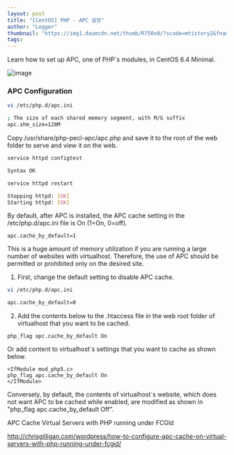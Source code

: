 ```yaml
---
layout: post
title: "[CentOS] PHP - APC 설정"
author: "Logger"
thumbnail: "https://img1.daumcdn.net/thumb/R750x0/?scode=mtistory2&fname=https%3A%2F%2Ft1.daumcdn.net%2Fcfile%2Ftistory%2F25030049553D2B9F13"
tags: 
---
```



Learn how to set up APC, one of PHP`s modules, in CentOS 6.4 Minimal.

![image](https://t1.daumcdn.net/cfile/tistory/25030049553D2B9F13)

### APC Configuration

```bash
vi /etc/php.d/apc.ini

; The size of each shared memory segment, with M/G suffix
apc.shm_size=128M

```

Copy /usr/share/php-pecl-apc/apc.php and save it to the root of the web folder to serve and view it on the web.

```bash
service httpd configtest

Syntax OK

```

```bash
service httpd restart

Stopping httpd: [OK]
Starting httpd: [OK]

```

By default, after APC is installed, the APC cache setting in the /etc/php.d/apc.ini file is On (1=On, 0=off).

```undefined
apc.cache_by_default=1

```

This is a huge amount of memory utilization if you are running a large number of websites with virtualhost. Therefore, the use of APC should be permitted or prohibited only on the desired site.

1) First, change the default setting to disable APC cache.

```bash
vi /etc/php.d/apc.ini

apc.cache_by_default=0

```

2) Add the contents below to the .htaccess file in the web root folder of virtualhost that you want to be cached.

```undefined
php_flag apc.cache_by_default On

```

Or add content to virtualhost`s settings that you want to cache as shown below.

```undefined
<IfModule mod_php5.c>
php_flag apc.cache_by_default On
</IfModule>

```

Conversely, by default, the contents of virtualhost`s website, which does not want APC to be cached while enabled, are modified as shown in "php_flag apc.cache_by_default Off".

APC Cache Virtual Servers with PHP running under FCGld

http://chrisgilligan.com/wordpress/how-to-configure-apc-cache-on-virtual-servers-with-php-running-under-fcgid/